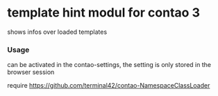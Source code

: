
template hint modul for contao 3
===================================

shows infos over loaded templates

### Usage ###
can be activated in the contao-settings, the setting is only stored in the browser session

require https://github.com/terminal42/contao-NamespaceClassLoader